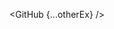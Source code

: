 <script lang="ts">
  import { GitHub } from 'svelte-shields'
  import type { GitHubVersionPropsType } from 'svelte-shields';

  const otherEx: GitHubVersionPropsType = {
    user: 'shinokada',
    repo: 'tera',
    cacheSeconds: '86400',
  }
</script>

<GitHub {...otherEx} />
